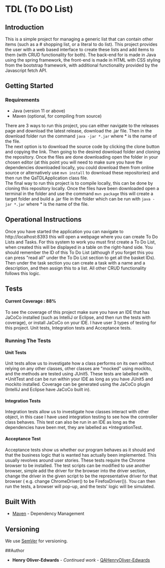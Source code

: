 # TDL (To DO List)

## Introduction
This is a simple project for managing a generic list that can contain other items (such as a #
shopping list, or a literal to do list). This project provides the user with a web based interface
to create these lists and add items to them (with CRUD functionality for both). The back-end
for is made in Java using the spring framework, the front-end is made in HTML with CSS styling
from the bootstrap framework, with additional functionality provided by the Javascript fetch API.

## Getting Started
### Requirements
* Java (version 11 or above)
* Maven (optional, for compiling from source)

There are 3 ways to run this project, you can either navigate to the releases page and download
the latest release, download the .jar file. Then in the download folder run the command
```java -jar *.jar``` where * is the name of the file. <br>
The next option is to download the source code by clicking the clone button and copying the
link. Then going to the desired download folder and cloning the repository. Once the files are
done downloading open the folder in your chosen editor (at this point you will need to make
sure you have the dependencies downloaded locally, you could download them from online source
or alternatively use ```mvn install``` to download  these repositories) and then run the QaTDLApplication
class file. <br>
The final way to run this project is to compile locally, this can be done by cloning this 
repository locally. Once the files have been downloaded open a terminal in the folder and
use the command ```mvn package``` this will create a target folder and build a .jar file in the 
folder which can be run with ```java -jar *.jar``` where * is the name of the file.

## Operational Instructions
Once you have started the application you can navigate to http://localhost:8393 this will open
a webpage where you can create To Do Lists and Tasks. For this system to work you must first create
a To Do List, when created this will be displayed in a table on the right-hand side. You should
remember the ID of this To Do List (although if you forget this you can press "read all" under the
To Do List section to get all the basket IDs). Then under the task section you can create a
task with a name and a description, and then assign this to a list. All other CRUD functionality 
follows this logic. 

## Tests
#### Current Coverage : 88%
To see the coverage of this project make sure you have an IDE that has JaCoCo installed (such as
IntelliJ or Eclipse, and then run the tests with coverage), or install JaCoCo on your IDE. I have
user 3 types of testing for this project. Unit tests, Integration tests and Acceptance tests.

### Running The Tests

#### Unit Tests
Unit tests allow us to investigate how a class performs on its own
without relying on any other classes, other classes are "mocked"
using mockito, and the methods are tested using JUnit5. These tests
are labelled with *UnitTest and can be run within your IDE as long
as you have JUnit5 and mockito installed. Coverage can be generated
using the JaCoCo plugin (IntelliJ and Eclipse have JaCoCo built in).

#### Integration Tests
Integration tests allow us to investigate how classes interact with 
other object, in this case I have used integration testing to see how
the controller class behaves. This test can also be run in an IDE as
long as the dependencies have been met, they are labelled as *IntegrationTest.

#### Acceptance Test
Acceptance tests show us whether our program behaves as it should
and that the business logic that is wanted has actually been implemented.
This usually revolves around user stories. These tests require the Chrome
browser to be installed. The test scripts can be modified to use another browser,
simple add the driver for the browser into the driver section, change the 
driver in the given script to be the representative driver for that browser (
e.g. change ChromeDriver() to be FirefoxDriver()). You can then run the 
tests, a browser will pop-up, and the tests' logic will be simulated.

## Built With

* [Maven](https://maven.apache.org/) - Dependency Management

## Versioning

We use [SemVer](http://semver.org/) for versioning.

##Author
* **Henry Oliver-Edwards** - *Continued work* - [QAHenryOliver-Edwards](https://github.com/QAHenryOliverEdwards)
